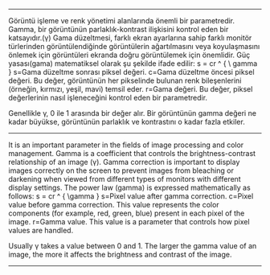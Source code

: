 ******************
Görüntü işleme ve renk yönetimi alanlarında önemli bir parametredir. Gamma, bir görüntünün parlaklık-kontrast ilişkisini kontrol eden bir katsayıdır.(γ)
Gama düzeltmesi, farklı ekran ayarlarına sahip farklı monitör türlerinden görüntülendiğinde görüntülerin ağartılmasını veya koyulaşmasını önlemek için görüntüleri ekranda doğru görüntülemek için önemlidir.
Güç yasası(gama) matematiksel olarak şu şekilde ifade edilir:
s = cr ^ { \ gamma }
s=Gama düzeltme sonrası piksel değeri.
c=Gama düzeltme öncesi piksel değeri. Bu değer, görüntünün her pikselinde bulunan renk bileşenlerini (örneğin, kırmızı, yeşil, mavi) temsil eder.
r=Gama değeri. Bu değer, piksel değerlerinin nasıl işleneceğini kontrol eden bir parametredir.

Genellikle γ, 0 ile 1 arasında bir değer alır. Bir görüntünün gamma değeri ne kadar büyükse, görüntünün parlaklık ve kontrastını o kadar fazla etkiler.

******************
It is an important parameter in the fields of image processing and color management. Gamma is a coefficient that controls the brightness-contrast relationship of an image (γ).
Gamma correction is important to display images correctly on the screen to prevent images from bleaching or darkening when viewed from different types of monitors with different display settings.
The power law (gamma) is expressed mathematically as follows:
s = cr ^ { \gamma }
s=Pixel value after gamma correction.
c=Pixel value before gamma correction. This value represents the color components (for example, red, green, blue) present in each pixel of the image.
r=Gamma value. This value is a parameter that controls how pixel values ​​are handled.

Usually γ takes a value between 0 and 1. The larger the gamma value of an image, the more it affects the brightness and contrast of the image.

******************
